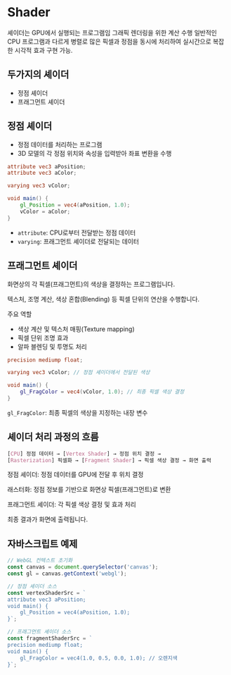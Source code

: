 # Shader

셰이더는 GPU에서 실행되는 프로그램임 
그래픽 렌더링을 위한 계산 수행
일반적인 CPU 프로그램과 다르게 병렬로 많은 픽셀과 정점을 동시에 처리하여 실시간으로 복잡한 시각적 효과 구현 가능.

## 두가지의 셰이더 
- 정점 셰이더 
- 프래그먼트 셰이더

## 정점 셰이더
- 정점 데이터를 처리하는 프로그램 
- 3D 모델의 각 정점 위치와 속성을 입력받아 좌표 변환을 수행 

```glsl
attribute vec3 aPosition;
attribute vec3 aColor;

varying vec3 vColor; 

void main() {
    gl_Position = vec4(aPosition, 1.0);
    vColor = aColor; 
}
```

- `attribute`: CPU로부터 전달받는 정점 데이터
- `varying`: 프래그먼트 셰이더로 전달되는 데이터

## 프래그먼트 셰이더
화면상의 각 픽셀(프래그먼트)의 색상을 결정하는 프로그램입니다.

텍스처, 조명 계산, 색상 혼합(Blending) 등 픽셀 단위의 연산을 수행합니다.

주요 역할
- 색상 계산 및 텍스처 매핑(Texture mapping)
- 픽셀 단위 조명 효과
- 알파 블렌딩 및 투명도 처리

```glsl
precision mediump float;

varying vec3 vColor; // 정점 셰이더에서 전달된 색상

void main() {
    gl_FragColor = vec4(vColor, 1.0); // 최종 픽셀 색상 결정
}
```
`gl_FragColor`: 최종 픽셀의 색상을 지정하는 내장 변수

## 셰이더 처리 과정의 흐름

```css
[CPU] 정점 데이터 → [Vertex Shader] → 정점 위치 결정 → 
[Rasterization] 픽셀화 → [Fragment Shader] → 픽셀 색상 결정 → 화면 출력
```
정점 셰이더: 정점 데이터를 GPU에 전달 후 위치 결정

래스터화: 정점 정보를 기반으로 화면상 픽셀(프래그먼트)로 변환

프래그먼트 셰이더: 각 픽셀 색상 결정 및 효과 처리

최종 결과가 화면에 출력됩니다.



## 자바스크립트 예제 

```javascript
// WebGL 컨텍스트 초기화
const canvas = document.querySelector('canvas');
const gl = canvas.getContext('webgl');

// 정점 셰이더 소스
const vertexShaderSrc = `
attribute vec3 aPosition;
void main() {
    gl_Position = vec4(aPosition, 1.0);
}`;

// 프래그먼트 셰이더 소스
const fragmentShaderSrc = `
precision mediump float;
void main() {
    gl_FragColor = vec4(1.0, 0.5, 0.0, 1.0); // 오렌지색
}`;
```